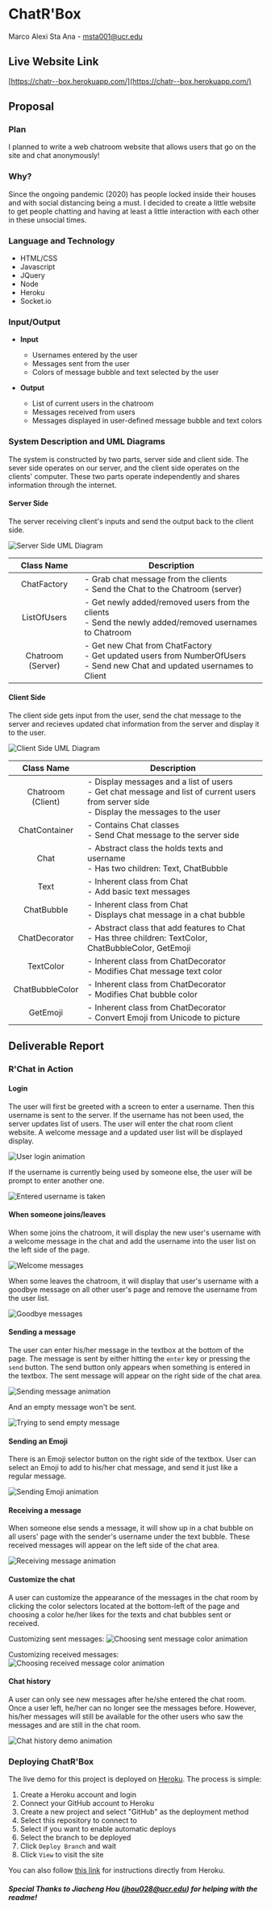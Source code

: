 # **ChatR'Box**

Marco Alexi Sta Ana - msta001@ucr.edu

## Live Website Link
[https://chatr--box.herokuapp.com/](https://chatr--box.herokuapp.com/)

## Proposal

### Plan

I planned to write a web chatroom website that allows users that go on the site and chat anonymously!

### Why?

Since the ongoing pandemic (2020) has people locked inside their houses and with social distancing being a must. I decided to create a little website to get people chatting and having at least a little interaction with each other in these unsocial times.

### Language and Technology

* HTML/CSS
* Javascript
* JQuery
* Node
* Heroku
* Socket.io

### Input/Output

* **Input**
  * Usernames entered by the user
  * Messages sent from the user
  * Colors of message bubble and text selected by the user

* **Output**
  * List of current users in the chatroom
  * Messages received from users
  * Messages displayed in user-defined message bubble and text colors

### System Description and UML Diagrams

The system is constructed by two parts, server side and client side. The sever side operates on our server, and the client side operates on the clients' computer. These two parts operate independently and shares information through the internet.

#### Server Side

The server receiving client's inputs and send the output back to the client side.

![Server Side UML Diagram](/diagrams/Server_Diagram.png)

|   Class Name  | Description |
|     :---:     |     ---     |
|  ChatFactory  | - Grab chat message from the clients <br> - Send the Chat to the Chatroom (server) |
| ListOfUsers | - Get newly added/removed users from the clients <br>  - Send the newly added/removed usernames to Chatroom |
| Chatroom (Server) | - Get new Chat from ChatFactory <br> - Get updated users from NumberOfUsers <br> - Send new Chat and updated usernames to Client |

#### Client Side

The client side gets input from the user, send the chat message to the server and recieves updated chat information from the server and display it to the user.

![Client Side UML Diagram](/diagrams/Client_Diagram.png)

| Class Name | Description  |
|:---:|---|
| Chatroom (Client) | - Display messages and a list of users <br> - Get chat message and list of current users from server side  <br> - Display the messages to the user |
| ChatContainer | - Contains Chat classes <br> - Send Chat message to the server side |
| Chat | - Abstract class the holds texts and username <br> - Has two children: Text, ChatBubble|
| Text | - Inherent class from Chat <br> - Add basic text messages |
| ChatBubble | - Inherent class from Chat <br> - Displays chat message in a chat bubble |
| ChatDecorator | - Abstract class that add features to Chat <br> - Has three children: TextColor, ChatBubbleColor, GetEmoji|
| TextColor | - Inherent class from ChatDecorator <br> - Modifies Chat message text color |
| ChatBubbleColor | - Inherent class from ChatDecorator <br> - Modifies Chat bubble color |
| GetEmoji | - Inherent class from ChatDecorator <br> - Convert Emoji from Unicode to picture |

## Deliverable Report

### R'Chat in Action

#### Login

The user will first be greeted with a screen to enter a username. Then this username is sent to the server. If the username has not been used, the server updates list of users. The user will enter the chat room client website. A welcome message and a updated user list will be displayed display.

![User login animation](diagrams/Login.gif)

If the username is currently being used by someone else, the user will be prompt to enter another one.

![Entered username is taken](diagrams/Login_username_taken.gif)

#### When someone joins/leaves

When some joins the chatroom, it will display the new user's username with a welcome message in the chat and add the username into the user list on the left side of the page.

![Welcome messages](diagrams/Welcome_message.gif)

When some leaves the chatroom, it will display that user's username with a goodbye message on all other user's page and remove the username from the user list.

![Goodbye messages](diagrams/Goodbye_message.png)

#### Sending a message

The user can enter his/her message in the textbox at the bottom of the page. The message is sent by either hitting the `enter` key or pressing the `send` button. The send button only appears when something is entered in the textbox. The sent message will appear on the right side of the chat area.

![Sending message animation](diagrams/Send_message.gif)

And an empty message won't be sent.

![Trying to send empty message](diagrams/Send_empty_message.gif)

#### Sending an Emoji

There is an Emoji selector button on the right side of the textbox. User can select an Emoji to add to his/her chat message, and send it just like a regular message.

![Sending Emoji animation](diagrams/Send_emoji.gif)

#### Receiving a message

When someone else sends a message, it will show up in a chat bubble on all users' page with the sender's username under the text bubble. These received messages will appear on the left side of the chat area.

![Receiving message animation](diagrams/Receive_message.gif)

#### Customize the chat

A user can customize the appearance of the messages in the chat room by clicking the color selectors located at the bottom-left of the page and choosing a color he/her likes for the texts and chat bubbles sent or received.

Customizing sent messages:
![Choosing sent message color animation](diagrams/Sent_chat_color.gif)

Customizing received messages:
![Choosing received message color animation](diagrams/Received_chat_color.gif)

#### Chat history

A user can only see new messages after he/she entered the chat room. Once a user left, he/her can no longer see the messages before. However, his/her messages will still be available  for the other users who saw the messages and are still in the chat room.

![Chat history demo animation](diagrams/Chat_History.gif)

### Deploying ChatR'Box

The live demo for this project is deployed on [Heroku](www.heroku.com). The process is simple:

1. Create a Heroku account and login
2. Connect your GitHub account to Heroku
3. Create a new project and select "GitHub" as the deployment method
4. Select this repository to connect to
5. Select if you want to enable automatic deploys
6. Select the branch to be deployed
7. Click `Deploy Branch` and wait
8. Click `View` to visit the site

You can also follow [this link](https://devcenter.heroku.com/articles/getting-started-with-nodejs?singlepage=true) for instructions directly from Heroku.

##### Special Thanks to Jiacheng Hou (jhou028@ucr.edu) for helping with the readme! 
